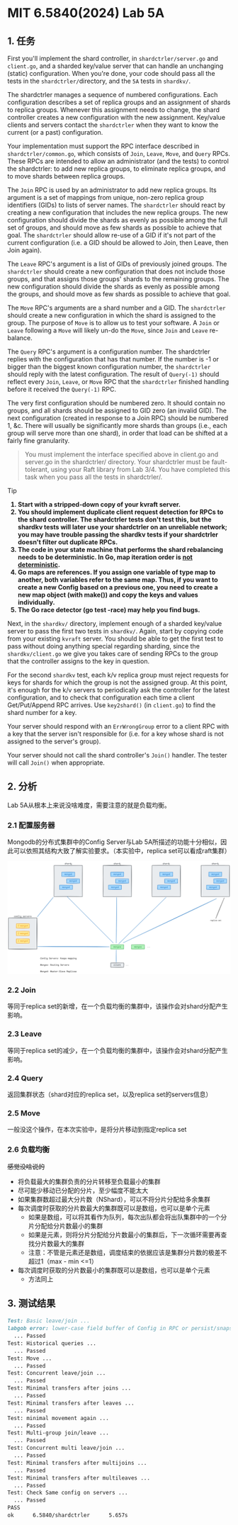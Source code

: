 # MIT 6.5840(2024) Lab 5A
## 1. 任务
First you'll implement the shard controller, in `shardctrler/server.go` and `client.go`, and a sharded key/value server that can handle an unchanging (static) configuration.  When you're done, your code should pass all the tests in the `shardctrler/`directory, and the `5A` tests in `shardkv/`.

The shardctrler manages a sequence of numbered configurations. Each configuration describes a set of replica groups and an assignment of shards to replica groups. Whenever this assignment needs to change, the shard controller creates a new configuration with the new assignment. Key/value clients and servers contact the `shardctrler` when they want to know the current (or a past) configuration.

Your implementation must support the RPC interface described in `shardctrler/common.go`, which consists of `Join`, `Leave`, `Move`, and `Query` RPCs. These RPCs are intended to allow an administrator (and the tests) to control the shardctrler: to add new replica groups, to eliminate replica groups, and to move shards between replica groups.

The `Join` RPC is used by an administrator to add new replica groups. Its argument is a set of mappings from unique, non-zero replica group identifiers (GIDs) to lists of server names. The `shardctrler` should react by creating a new configuration that includes the new replica groups. The new configuration should divide the shards as evenly as possible among the full set of groups, and should move as few shards as possible to achieve that goal. The `shardctrler` should allow re-use of a GID if it's not part of the current configuration (i.e. a GID should be allowed to Join, then Leave, then Join again).

The `Leave` RPC's argument is a list of GIDs of previously joined groups. The `shardctrler` should create a new configuration that does not include those groups, and that assigns those groups' shards to the remaining groups. The new configuration should divide the shards as evenly as possible among the groups, and should move as few shards as possible to achieve that goal.

The `Move` RPC's arguments are a shard number and a GID. The `shardctrler` should create a new configuration in which the shard is assigned to the group. The purpose of `Move` is to allow us to test your software. A `Join` or `Leave` following a `Move` will likely un-do the `Move`, since `Join` and `Leave` re-balance.

The `Query` RPC's argument is a configuration number. The shardctrler replies with the configuration that has that number. If the number is -1 or bigger than the biggest known configuration number, the `shardctrler` should reply with the latest configuration. The result of `Query(-1)` should reflect every `Join`, `Leave`, or `Move` RPC that the `shardctrler` finished handling before it received the `Query(-1)` RPC.

The very first configuration should be numbered zero. It should contain no groups, and all shards should be assigned to GID zero (an invalid GID). The next configuration (created in response to a Join RPC) should be numbered 1, &c. There will usually be significantly more shards than groups (i.e., each group will serve more than one shard), in order that load can be shifted at a fairly fine granularity.

> You must implement the interface specified above in client.go and server.go in the shardctrler/ directory. Your shardctrler must be fault-tolerant, using your Raft library from Lab 3/4. You have completed this task when you pass all the tests in shardctrler/.

> [!tip]
> <ol><strong>
> <li>
> Start with a stripped-down copy of your kvraft server.
> </li>
> <li>                        
> You should implement duplicate client request detection for RPCs to the shard controller. The shardctrler tests don't test this, but the shardkv tests will later use your shardctrler on an unreliable network; you may have trouble passing the shardkv tests if your shardctrler doesn't filter out duplicate RPCs.
> </li>
> <li>
> The code in your state machine that performs the shard rebalancing needs to be deterministic. In Go, map iteration order is <a href="https://blog.golang.org/maps#TOC_7.">not deterministic</a>.
> </li>
> <li>
> Go maps are references. If you assign one variable of type map to another, both variables refer to the same map. Thus, if you want to create a new Config based on a previous one, you need to create a new map object (with make()) and copy the keys and values individually.
> </li>
> <li>
> The Go race detector (go test -race) may help you find bugs.
> </li>
> </strong></ol>

Next, in the `shardkv/` directory, implement enough of a sharded key/value server to pass the first two tests in `shardkv/`. Again, start by copying code from your existing `kvraft` server. You should be able to get the first test to pass without doing anything special regarding sharding, since the `shardkv/client.go` we give you takes care of sending RPCs to the group that the controller assigns to the key in question.

For the second `shardkv` test, each k/v replica group must reject requests for keys for shards for which the group is not the assigned group. At this point, it's enough for the k/v servers to periodically ask the controller for the latest configuration, and to check that configuration each time a client Get/Put/Append RPC arrives. Use `key2shard()` (in `client.go`) to find the shard number for a key.

Your server should respond with an `ErrWrongGroup` error to a client RPC with a key that the server isn't responsible for (i.e. for a key whose shard is not assigned to the server's group).

Your server should not call the shard controller's `Join()` handler. The tester will call `Join()` when appropriate.

## 2. 分析
Lab 5A从根本上来说没啥难度，需要注意的就是负载均衡。

### 2.1 配置服务器

Mongodb的分布式集群中的Config Server与Lab 5A所描述的功能十分相似，因此可以依照其结构大致了解实验要求。（本实验中，replica set可以看成raft集群）

![img](./pictures/lab5-shardctrl/1.png)

### 2.2 Join
等同于replica set的新增，在一个负载均衡的集群中，该操作会对shard分配产生影响。

### 2.3 Leave
等同于replica set的减少，在一个负载均衡的集群中，该操作会对shard分配产生影响。

### 2.4 Query
返回集群状态（shard对应的replica set，以及replica set的servers信息）

### 2.5 Move
一般没这个操作，在本次实验中，是将分片移动到指定replica set

### 2.6 负载均衡
~~感觉没啥说的~~
  - 将负载最大的集群负责的分片转移至负载最小的集群
  - 尽可能少移动已分配的分片，至少幅度不能太大
  - 如果集群数超过最大分片数（NShard），可以不将分片分配给多余集群
  - 每次调度时获取的分片数最大的集群既可以是数组，也可以是单个元素
    - 如果是数组，可以将其看作为队列，每次出队都会将出队集群中的一个分片分配给分片数最小的集群
    - 如果是元素，则将分片分配给分片数最小的集群后，下一次循环需要再查找分片数最大的集群
    - 注意：不管是元素还是数组，调度结束的依据应该是集群分片数的极差不超过1（max - min <=1）
  - 每次调度时获取的分片数最小的集群既可以是数组，也可以是单个元素
    - 方法同上

## 3. 测试结果
``` markdown
Test: Basic leave/join ...
labgob error: lower-case field buffer of Config in RPC or persist/snapshot will break your Raft
  ... Passed
Test: Historical queries ...
  ... Passed
Test: Move ...
  ... Passed
Test: Concurrent leave/join ...
  ... Passed
Test: Minimal transfers after joins ...
  ... Passed
Test: Minimal transfers after leaves ...
  ... Passed
Test: minimal movement again ...
  ... Passed
Test: Multi-group join/leave ...
  ... Passed
Test: Concurrent multi leave/join ...
  ... Passed
Test: Minimal transfers after multijoins ...
  ... Passed
Test: Minimal transfers after multileaves ...
  ... Passed
Test: Check Same config on servers ...
  ... Passed
PASS
ok      6.5840/shardctrler      5.657s
```